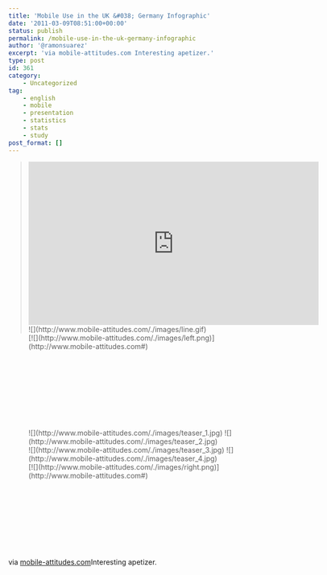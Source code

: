 ```yaml
---
title: 'Mobile Use in the UK &#038; Germany Infographic'
date: '2011-03-09T08:51:00+00:00'
status: publish
permalink: /mobile-use-in-the-uk-germany-infographic
author: '@ramonsuarez'
excerpt: 'via mobile-attitudes.com Interesting apetizer.'
type: post
id: 361
category:
    - Uncategorized
tag:
    - english
    - mobile
    - presentation
    - statistics
    - stats
    - study
post_format: []
---
```

> <div><div class="embed-vimeo" style="text-align: center;"><iframe allowfullscreen="" frameborder="0" height="325" mozallowfullscreen="" src="https://player.vimeo.com/video/18994183" webkitallowfullscreen="" width="576"></iframe></div>![](http://www.mobile-attitudes.com/./images/line.gif)
> 
> </div><div><div style="float:left;height:189px;">[![](http://www.mobile-attitudes.com/./images/left.png)](http://www.mobile-attitudes.com#)
> 
> </div><div class="container" style="float:left;"><div class="slides"><div style="display:block;">![](http://www.mobile-attitudes.com/./images/teaser_1.jpg) ![](http://www.mobile-attitudes.com/./images/teaser_2.jpg)</div><div style="display:block;">![](http://www.mobile-attitudes.com/./images/teaser_3.jpg) ![](http://www.mobile-attitudes.com/./images/teaser_4.jpg)</div></div></div><div style="float:left;height:189px;">[![](http://www.mobile-attitudes.com/./images/right.png)](http://www.mobile-attitudes.com#)
> 
> </div></div>

via [mobile-attitudes.com](http://www.mobile-attitudes.com/)</div>Interesting apetizer.

</div>